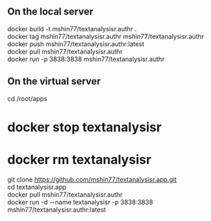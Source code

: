 ## On the local server
docker build -t mshin77/textanalysisr.authr . \
docker tag  mshin77/textanalysisr.authr  mshin77/textanalysisr.authr \
docker push  mshin77/textanalysisr.authr:latest \
docker pull mshin77/textanalysisr.authr \
docker run -p 3838:3838 mshin77/textanalysisr.authr

## On the virtual server 
cd /root/apps 
# docker stop textanalysisr 
# docker rm textanalysisr
git clone https://github.com/mshin77/textanalysisr.app.git \
cd textanalysisr.app \
docker pull mshin77/textanalysisr.authr \
docker run -d --name textanalysisr -p 3838:3838 mshin77/textanalysisr.authr:latest

